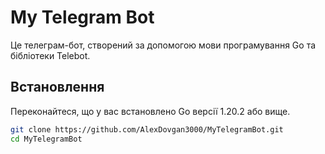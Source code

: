 # My Telegram Bot

Це телеграм-бот, створений за допомогою мови програмування Go та бібліотеки Telebot.

## Встановлення

Переконайтеся, що у вас встановлено Go версії 1.20.2 або вище.

```bash
git clone https://github.com/AlexDovgan3000/MyTelegramBot.git
cd MyTelegramBot

